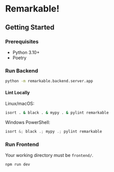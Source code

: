 # Remarkable!

## Getting Started

### Prerequisites

* Python 3.10+
* Poetry

### Run Backend

```bash
python -m remarkable.backend.server.app
```

#### Lint Locally

Linux/macOS:

```bash
isort . & black . & mypy . & pylint remarkable
```

Windows PowerShell:

```powershell
isort &; black .; mypy .; pylint remarkable
```

### Run Frontend

Your working directory must be `frontend/`.

```bash
npm run dev
```